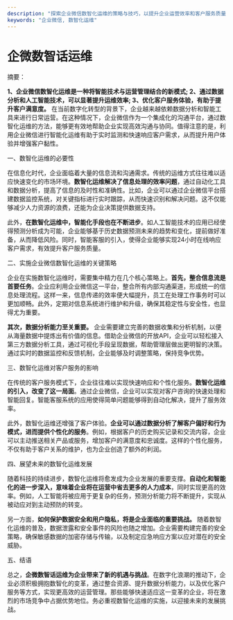 ```yaml
---
description: "探索企业微信数智化运维的策略与技巧，以提升企业运营效率和客户服务质量。"
keywords: "企业微信, 数智化运维"
---
```

# 企微数智话运维

摘要： 

**1、企业微信数智化运维是一种将智能技术与运营管理结合的新模式; 2、通过数据分析和人工智能技术，可以显著提升运维效率; 3、优化客户服务体验，有助于提升客户满意度。** 在当前数字化转型的背景下，企业越来越依赖数据分析和智能工具来进行日常运营。在这种情况下，企业微信作为一个集成化的沟通平台，通过数智化运维的方法，能够更有效地帮助企业实现高效沟通与协同。值得注意的是，利用企业微信进行智能化运维有助于实时监测和快速响应客户需求，从而提升用户体验并增强客户黏性。

一、数智化运维的必要性

在信息化时代，企业面临着大量的信息流和沟通需求。传统的运维方式往往难以适应快速变化的市场环境。**数智化运维解决了信息处理的效率问题**，通过自动化工具和数据分析，提高了信息的及时性和准确性。比如，企业可以通过企业微信平台搭建数据监控系统，对关键指标进行实时跟踪，从而快速识别和解决问题。这不仅能够减少人力资源的浪费，还能为企业决策提供数据支持。

此外，**在数智化运维中，智能化手段也在不断进步**。如人工智能技术的应用已经使得预测分析成为可能，企业能够基于历史数据预测未来的趋势和变化，提前做好准备，从而降低风险。同时，智能客服的引入，使得企业能够实现24小时在线响应客户需求，有效提升客户服务质量。

二、实施企业微信数智化运维的关键策略

企业在实施数智化运维时，需要集中精力在几个核心策略上。**首先，整合信息流是首要任务**。企业应利用企业微信这一平台，整合所有内部沟通渠道，形成统一的信息处理流程。这样一来，信息传递的效率便大幅提升，员工在处理工作事务时可以更加顺畅。此外，定期对信息系统进行维护和升级，确保其稳定性与安全性，也显得尤为重要。

**其次，数据分析能力至关重要。** 企业需要建立完善的数据收集和分析机制，以便从海量数据中提炼出有价值的信息。借助企业微信的开放API，企业可以轻松接入第三方数据分析工具，通过可视化手段呈现数据，帮助管理层做出更明智的决策。通过实时的数据监控和反馈机制，企业能够及时调整策略，保持竞争优势。

三、数智化运维对客户服务的影响

在传统的客户服务模式下，企业往往难以实现快速响应和个性化服务。**数智化运维的引入，改变了这一局面**。通过企业微信，企业可以实现对客户咨询的快速处理和智能回复。智能客服系统的应用使得简单问题能够得到自动化解决，提升了服务效率。

此外，数智化运维还增强了客户体验。**企业可以通过数据分析了解客户偏好和行为模式，进而提供个性化的服务**。例如，根据客户的历史购买记录和交流内容，企业可以主动推送相关产品或服务，增加客户的满意度和忠诚度。这样的个性化服务，不仅有助于客户关系的维护，也为企业创造了额外的利润。

四、展望未来的数智化运维发展

随着科技的持续进步，数智化运维将愈发成为企业发展的重要支撑。**自动化和智能化的进一步深入，意味着企业将在运营中省去更多的人力成本**，同时实现更高的效率。例如，人工智能将被应用于更复杂的任务，预测分析能力将不断提升，实现从被动应对到主动预防的转变。

另一方面，**如何保护数据安全和用户隐私，将是企业面临的重要挑战。** 随着数智化运维的普及，数据泄露和安全事件的风险也随之增加。企业需要构建完善的安全策略，确保敏感数据的加密存储与传输，以及制定应急响应方案以应对潜在的安全威胁。

五、结语

总之，**企微数智话运维为企业带来了新的机遇与挑战**。在数字化浪潮的推动下，企业必须积极拥抱数智化的变革，通过整合资源、提升数据分析能力，以及优化客户服务等方式，实现更高效的运营管理。那些能够快速适应这一变革的企业，将在激烈的市场竞争中占据优势地位。务必重视数智化运维的实施，以迎接未来的发展挑战。
